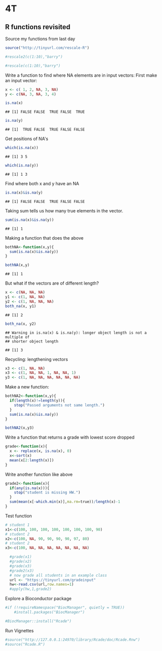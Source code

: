 4T
================

R functions revisited
---------------------

Source my functions from last day

``` r
source("http://tinyurl.com/rescale-R")
```

``` r
#rescale2(c(1:10),"barry")
```

``` r
#rescale(c(1:10),"barry")
```

Write a function to find where NA elements are in input vectors: First make an input vector:

``` r
x <- c( 1, 2, NA, 3, NA)
y <- c(NA, 3, NA, 3, 4)
```

``` r
is.na(x)
```

    ## [1] FALSE FALSE  TRUE FALSE  TRUE

``` r
is.na(y)
```

    ## [1]  TRUE FALSE  TRUE FALSE FALSE

Get positions of NA's

``` r
which(is.na(x))
```

    ## [1] 3 5

``` r
which(is.na(y))
```

    ## [1] 1 3

Find where both x and y have an NA

``` r
is.na(x)&is.na(y)
```

    ## [1] FALSE FALSE  TRUE FALSE FALSE

Taking sum tells us how many true elements in the vector.

``` r
sum(is.na(x)&is.na(y))
```

    ## [1] 1

Making a function that does the above

``` r
bothNA<-function(x,y){
  sum(is.na(x)&is.na(y))
}
```

``` r
bothNA(x,y)
```

    ## [1] 1

But what if the vectors are of different length?

``` r
x <- c(NA, NA, NA)
y1 <- c(1, NA, NA)
y2 <- c(1, NA, NA, NA)
both_na(x, y1)
```

    ## [1] 2

``` r
both_na(x, y2)
```

    ## Warning in is.na(x) & is.na(y): longer object length is not a multiple of
    ## shorter object length

    ## [1] 3

Recycling: lengthening vectors

``` r
x3 <- c(1, NA, NA)
x3 <- c(1, NA, NA, 1, NA, NA, 1)
y3 <- c(1, NA, NA, NA, NA, NA, NA)
```

Make a new function:

``` r
bothNA2<-function(x,y){
  if(length(x)!=length(y)){
    stop("Passed arguments not same length.")
  }
  sum(is.na(x)&is.na(y))
}
```

``` r
bothNA2(x,y3)
```

Write a function that returns a grade with lowest score dropped

``` r
grade<-function(x){
  x <- replace(x, is.na(x), 0)  
  x<-sort(x)
  mean(x[2:length(x)])
}
```

Write another function like above

``` r
grade2<-function(x){
  if(any(is.na(x))){
    stop("student is missing HW.")
  }
  sum(mean(x[-which.min(x)],ma.rm=true))/length(x)-1
}
```

Test function

``` r
# student 1
x1<-c(100, 100, 100, 100, 100, 100, 100, 90)
# student 2
x2<-c(100, NA, 90, 90, 90, 90, 97, 80)
# student 2
x3<-c(100, NA, NA, NA, NA, NA, NA, NA)
```

``` r
  #grade(x1)
  #grade(x2)
  #grade(x3)
  #grade2(x3)
  # now grade all students in an example class
  url <- "https://tinyurl.com/gradeinput"
  hw<-read.csv(url,row.names=1)
  #apply(hw,1,grade2)
```

Explore a Bioconductor package

``` r
#if (!requireNamespace("BiocManager", quietly = TRUE))
    #install.packages("BiocManager")

#BiocManager::install("Rcade")
```

Run Vignettes

``` r
#source("http://127.0.0.1:24970/library/Rcade/doc/Rcade.Rnw")
#source("Rcade.R")
```
